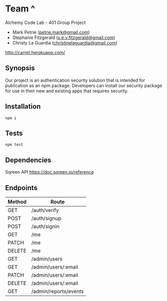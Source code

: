 # Team ^

Alchemy Code Lab - 401 Group Project

* Mark Petrie (petrie.mark@gmail.com)
* Stephanie Fitzgerald (s.e.v.fitzgerald@gmail.com)
* Christy La Guardia (christinelaguardia@gmail.com)

<http://carret.herokuapp.com/>

## Synopsis

Our project is an authentication security solution that is intended for publication as an npm package. Developers can install our security package for use in their new and existing apps that requires security.

## Installation

`npm i`

## Tests

`npm test`

## Dependencies

Sqreen API <https://doc.sqreen.io/reference>

## Endpoints

Method | Route
--- | ---
GET | /auth/verify
POST | /auth/signup
POST | /auth/signin
GET | /me
PATCH | /me
DELETE | /me
GET | /admin/users
GET | /admin/users/:email
PATCH | /admin/users/:email
DELETE | /admin/users/:email
GET | /admin/reports/events
